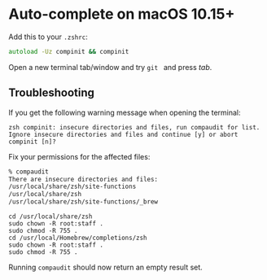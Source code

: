 # Auto-complete on macOS 10.15+

Add this to your `.zshrc`:

```zsh
autoload -Uz compinit && compinit
```

Open a new terminal tab/window and try `git ` and press _tab_.

## Troubleshooting
If you get the following warning message when opening the terminal:

```
zsh compinit: insecure directories and files, run compaudit for list.
Ignore insecure directories and files and continue [y] or abort compinit [n]?
```

Fix your permissions for the affected files:

```zsh
% compaudit
There are insecure directories and files:
/usr/local/share/zsh/site-functions
/usr/local/share/zsh
/usr/local/share/zsh/site-functions/_brew
```

```
cd /usr/local/share/zsh 
sudo chown -R root:staff .
sudo chmod -R 755 .
cd /usr/local/Homebrew/completions/zsh
sudo chown -R root:staff .
sudo chmod -R 755 .
```

Running `compaudit` should now return an empty result set.
